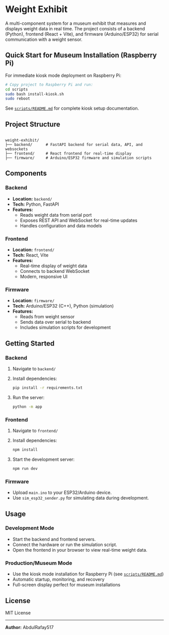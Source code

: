 # Weight Exhibit

A multi-component system for a museum exhibit that measures and displays weight data in real time. The project consists of a backend (Python), frontend (React + Vite), and firmware (Arduino/ESP32) for serial communication with a weight sensor.

## Quick Start for Museum Installation (Raspberry Pi)

For immediate kiosk mode deployment on Raspberry Pi:

```bash
# Copy project to Raspberry Pi and run:
cd scripts
sudo bash install-kiosk.sh
sudo reboot
```

See [`scripts/README.md`](scripts/README.md) for complete kiosk setup documentation.

## Project Structure

```

weight-exhibit/
├── backend/      # FastAPI backend for serial data, API, and websockets
├── frontend/     # React frontend for real-time display
├── firmware/     # Arduino/ESP32 firmware and simulation scripts

```

## Components

### Backend

- **Location:** `backend/`
- **Tech:** Python, FastAPI
- **Features:**
  - Reads weight data from serial port
  - Exposes REST API and WebSocket for real-time updates
  - Handles configuration and data models

### Frontend

- **Location:** `frontend/`
- **Tech:** React, Vite
- **Features:**
  - Real-time display of weight data
  - Connects to backend WebSocket
  - Modern, responsive UI

### Firmware

- **Location:** `firmware/`
- **Tech:** Arduino/ESP32 (C++), Python (simulation)
- **Features:**
  - Reads from weight sensor
  - Sends data over serial to backend
  - Includes simulation scripts for development

## Getting Started

### Backend

1. Navigate to `backend/`
2. Install dependencies:

   ```sh
   pip install -r requirements.txt
   ```

3. Run the server:

   ```sh
   python -m app
   ```

### Frontend

1. Navigate to `frontend/`

2. Install dependencies:

   ```sh
   npm install
   ```

3. Start the development server:

   ```sh
   npm run dev
   ```

### Firmware

- Upload `main.ino` to your ESP32/Arduino device.
- Use `sim_esp32_sender.py` for simulating data during development.

## Usage

### Development Mode

- Start the backend and frontend servers.
- Connect the hardware or run the simulation script.
- Open the frontend in your browser to view real-time weight data.

### Production/Museum Mode

- Use the kiosk mode installation for Raspberry Pi (see [`scripts/README.md`](scripts/README.md))
- Automatic startup, monitoring, and recovery
- Full-screen display perfect for museum installations

## License

MIT License

---

**Author:** AbdulRafay517
